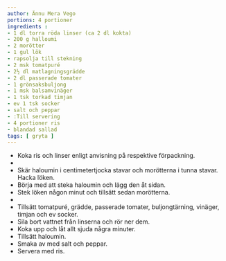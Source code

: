 ```yaml
---
author: Ännu Mera Vego
portions: 4 portioner
ingredients :
- 1 dl torra röda linser (ca 2 dl kokta)
- 200 g halloumi
- 2 morötter
- 1 gul lök
- rapsolja till stekning
- 2 msk tomatpuré
- 2½ dl matlagningsgrädde
- 2 dl passerade tomater
- 1 grönsaksbuljong
- 1 msk balsamvinäger
- 1 tsk torkad timjan
- ev 1 tsk socker
- salt och peppar
- :Till servering
- 4 portioner ris
- blandad sallad
tags: [ gryta ]
---
```

* Koka ris och linser enligt anvisning på respektive förpackning.
*  
* Skär haloumin i centimetertjocka stavar och morötterna i tunna stavar. Hacka löken.
* Börja med att steka haloumin och lägg den åt sidan.
* Stek löken någon minut och tillsätt sedan morötterna.
*  
* Tillsätt tomatpuré, grädde, passerade tomater, buljongtärning, vinäger, timjan och ev socker.
* Sila bort vattnet från linserna och rör ner dem.
* Koka upp och låt allt sjuda några minuter.
* Tillsätt haloumin.
* Smaka av med salt och peppar.
* Servera med ris.
